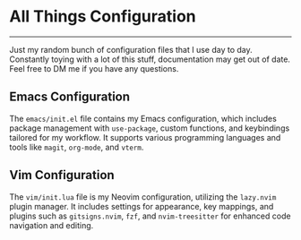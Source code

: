 # All Things Configuration
---

Just my random bunch of configuration files that I use day to day. 
Constantly toying with a lot of this stuff, documentation may get out of date. Feel free to DM me if you have any questions.

## Emacs Configuration

The `emacs/init.el` file contains my Emacs configuration, which includes package management with `use-package`, custom functions, and keybindings tailored for my workflow. It supports various programming languages and tools like `magit`, `org-mode`, and `vterm`.

## Vim Configuration

The `vim/init.lua` file is my Neovim configuration, utilizing the `lazy.nvim` plugin manager. It includes settings for appearance, key mappings, and plugins such as `gitsigns.nvim`, `fzf`, and `nvim-treesitter` for enhanced code navigation and editing.

